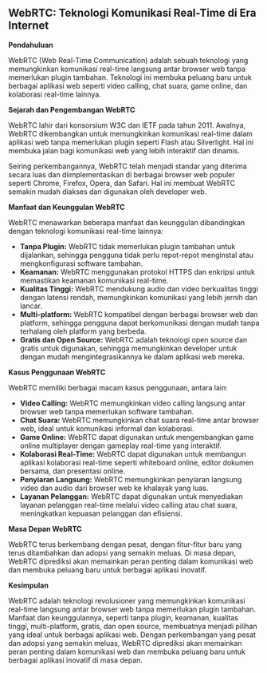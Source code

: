 ## WebRTC: Teknologi Komunikasi Real-Time di Era Internet

**Pendahuluan**

WebRTC (Web Real-Time Communication) adalah sebuah teknologi yang memungkinkan komunikasi real-time langsung antar browser web tanpa memerlukan plugin tambahan. Teknologi ini membuka peluang baru untuk berbagai aplikasi web seperti video calling, chat suara, game online, dan kolaborasi real-time lainnya.

**Sejarah dan Pengembangan WebRTC**

WebRTC lahir dari konsorsium W3C dan IETF pada tahun 2011. Awalnya, WebRTC dikembangkan untuk memungkinkan komunikasi real-time dalam aplikasi web tanpa memerlukan plugin seperti Flash atau Silverlight. Hal ini membuka jalan bagi komunikasi web yang lebih interaktif dan dinamis.

Seiring perkembangannya, WebRTC telah menjadi standar yang diterima secara luas dan diimplementasikan di berbagai browser web populer seperti Chrome, Firefox, Opera, dan Safari. Hal ini membuat WebRTC semakin mudah diakses dan digunakan oleh developer web.

**Manfaat dan Keunggulan WebRTC**

WebRTC menawarkan beberapa manfaat dan keunggulan dibandingkan dengan teknologi komunikasi real-time lainnya:

* **Tanpa Plugin:** WebRTC tidak memerlukan plugin tambahan untuk dijalankan, sehingga pengguna tidak perlu repot-repot menginstal atau mengkonfigurasi software tambahan.
* **Keamanan:** WebRTC menggunakan protokol HTTPS dan enkripsi untuk memastikan keamanan komunikasi real-time.
* **Kualitas Tinggi:** WebRTC mendukung audio dan video berkualitas tinggi dengan latensi rendah, memungkinkan komunikasi yang lebih jernih dan lancar.
* **Multi-platform:** WebRTC kompatibel dengan berbagai browser web dan platform, sehingga pengguna dapat berkomunikasi dengan mudah tanpa terhalang oleh platform yang berbeda.
* **Gratis dan Open Source:** WebRTC adalah teknologi open source dan gratis untuk digunakan, sehingga memungkinkan developer untuk dengan mudah mengintegrasikannya ke dalam aplikasi web mereka.

**Kasus Penggunaan WebRTC**

WebRTC memiliki berbagai macam kasus penggunaan, antara lain:

* **Video Calling:** WebRTC memungkinkan video calling langsung antar browser web tanpa memerlukan software tambahan.
* **Chat Suara:** WebRTC memungkinkan chat suara real-time antar browser web, ideal untuk komunikasi informal dan kolaborasi.
* **Game Online:** WebRTC dapat digunakan untuk mengembangkan game online multiplayer dengan gameplay real-time yang interaktif.
* **Kolaborasi Real-Time:** WebRTC dapat digunakan untuk membangun aplikasi kolaborasi real-time seperti whiteboard online, editor dokumen bersama, dan presentasi online.
* **Penyiaran Langsung:** WebRTC memungkinkan penyiaran langsung video dan audio dari browser web ke khalayak yang luas.
* **Layanan Pelanggan:** WebRTC dapat digunakan untuk menyediakan layanan pelanggan real-time melalui video calling atau chat suara, meningkatkan kepuasan pelanggan dan efisiensi.

**Masa Depan WebRTC**

WebRTC terus berkembang dengan pesat, dengan fitur-fitur baru yang terus ditambahkan dan adopsi yang semakin meluas. Di masa depan, WebRTC diprediksi akan memainkan peran penting dalam komunikasi web dan membuka peluang baru untuk berbagai aplikasi inovatif.

**Kesimpulan**

WebRTC adalah teknologi revolusioner yang memungkinkan komunikasi real-time langsung antar browser web tanpa memerlukan plugin tambahan. Manfaat dan keunggulannya, seperti tanpa plugin, keamanan, kualitas tinggi, multi-platform, gratis, dan open source, membuatnya menjadi pilihan yang ideal untuk berbagai aplikasi web. Dengan perkembangan yang pesat dan adopsi yang semakin meluas, WebRTC diprediksi akan memainkan peran penting dalam komunikasi web dan membuka peluang baru untuk berbagai aplikasi inovatif di masa depan.
